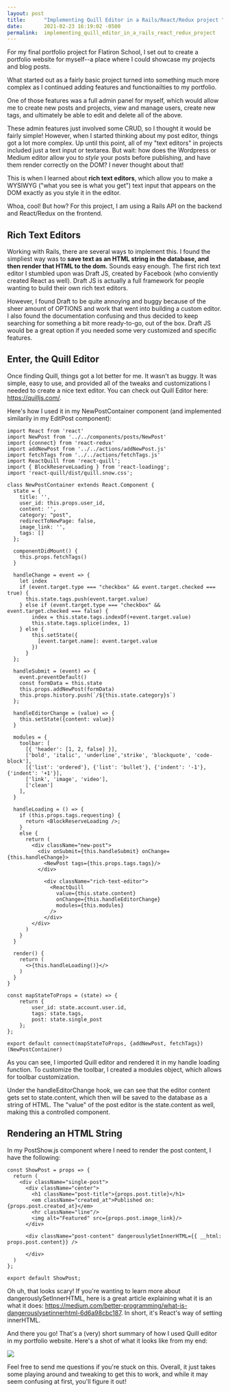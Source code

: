 ```yaml
---
layout: post
title:      "Implementing Quill Editor in a Rails/React/Redux project "
date:       2021-02-23 16:19:02 -0500
permalink:  implementing_quill_editor_in_a_rails_react_redux_project
---
```



For my final portfolio project for Flatiron School, I set out to create a portfolio website for myself--a place where I could showcase my projects and blog posts.

What started out as a fairly basic project turned into something much more complex as I continued adding features and functionailties to my portfolio.

One of those features was a full admin panel for myself, which would allow me to create new posts and projects, view and manage users, create new tags, and ultimately be able to edit and delete all of the above.

These admin features just involved some CRUD, so I thought it would be fairly simple! However, when I started thinking about my post editor, things got a lot more complex. Up until this point, all of my "text editors" in projects included just a text input or textarea. But wait: how does the Wordpress or Medium editor allow you to *style* your posts before publishing, and have them render correctly on the DOM? I never thought about that!

This is when I learned about **rich text editors**, which allow you to make a WYSIWYG ("what you see is what you get") text input that appears on the DOM exactly as you style it in the editor.

Whoa, cool! But how? For this project, I am using a Rails API on the backend and React/Redux on the frontend.

## Rich Text Editors

Working with Rails, there are several ways to implement this. I found the simpliest way was to **save text as an HTML string in the database, and then render that HTML to the dom.** Sounds easy enough. The first rich text editor I stumbled upon was Draft JS, created by Facebook (who conviently created React as well). Draft JS is actually a full framework for people wanting to build their own rich text editors.

However, I found Draft to be quite annoying and buggy because of the sheer amount of OPTIONS and work that went into building a custom editor. I also found the documentation confusing and thus decided to keep searching for something a bit more ready-to-go, out of the box. Draft JS would be a great option if you needed some very customized and specific features.

## Enter, the Quill Editor

Once finding Quill, things got a lot better for me. It wasn't as buggy. It was simple, easy to use, and provided all of the tweaks and customizations I needed to create a nice text editor. You can check out Quill Editor here: https://quilljs.com/.

Here's how I used it in my NewPostContainer component (and implemented similarily in my EditPost component):

```
import React from 'react'
import NewPost from '../../components/posts/NewPost'
import {connect} from 'react-redux'
import addNewPost from '../../actions/addNewPost.js'
import fetchTags from '../../actions/fetchTags.js'
import ReactQuill from 'react-quill';
import { BlockReserveLoading } from 'react-loadingg';
import 'react-quill/dist/quill.snow.css';

class NewPostContainer extends React.Component {
  state = {
    title: '',
    user_id: this.props.user_id,
    content: '',
    category: "post",
    redirectToNewPage: false,
    image_link: '',
    tags: []
  };

  componentDidMount() {
    this.props.fetchTags()
  }

  handleChange = event => {
    let index
    if (event.target.type === "checkbox" && event.target.checked === true) {
      this.state.tags.push(event.target.value)
    } else if (event.target.type === "checkbox" && event.target.checked === false) {
        index = this.state.tags.indexOf(+event.target.value)
        this.state.tags.splice(index, 1)
    } else {
        this.setState({
          [event.target.name]: event.target.value
        })
      }
  };

  handleSubmit = (event) => {
    event.preventDefault()
    const formData = this.state
    this.props.addNewPost(formData)
    this.props.history.push(`/${this.state.category}s`)
  };

  handleEditorChange = (value) => {
    this.setState({content: value})
  }

  modules = {
    toolbar: [
      [{ 'header': [1, 2, false] }],
      ['bold', 'italic', 'underline','strike', 'blockquote', 'code-block'],
      [{'list': 'ordered'}, {'list': 'bullet'}, {'indent': '-1'}, {'indent': '+1'}],
      ['link', 'image', 'video'],
      ['clean']
    ],
  }

  handleLoading = () => {
    if (this.props.tags.requesting) {
      return <BlockReserveLoading />;
    }
    else {
      return (
        <div className="new-post">
          <div onSubmit={this.handleSubmit} onChange={this.handleChange}>
            <NewPost tags={this.props.tags.tags}/>
          </div>

            <div className="rich-text-editor">
              <ReactQuill
                value={this.state.content}
                onChange={this.handleEditorChange}
                modules={this.modules}
              />
            </div>
        </div>
      )
    }
  }

  render() {
    return (
      <>{this.handleLoading()}</>
    )
  }
}

const mapStateToProps = (state) => {
    return {
        user_id: state.account.user.id,
        tags: state.tags,
        post: state.single_post
    };
};

export default connect(mapStateToProps, {addNewPost, fetchTags})(NewPostContainer)
```

As you can see, I imported Quill editor and rendered it in my handle loading function. To customize the toolbar, I created a modules object, which allows for toolbar customization.

Under the handleEditorChange hook, we can see that the editor content gets set to state.content, which then will be saved to the database as a string of HTML. The "value" of the post editor is the state.content as well, making this a controlled component.

## Rendering an HTML String

In my PostShow.js component where I need to render the post content, I have the following:

```
const ShowPost = props => {
  return (
    <div className="single-post">
      <div className="center">
        <h1 className="post-title">{props.post.title}</h1>
        <em className="created_at">Published on: {props.post.created_at}</em>
        <hr className="line"/>
        <img alt="Featured" src={props.post.image_link}/>
      </div>

      <div className="post-content" dangerouslySetInnerHTML={{ __html: props.post.content}} />

      </div>
  )
};

export default ShowPost;
```

Oh uh, that looks scary! If you're wanting to learn more about dangerouslySetInnerHTML, here is a great article explaining what it is an what it does: https://medium.com/better-programming/what-is-dangerouslysetinnerhtml-6d6a98cbc187. In short, it's React's way of setting innerHTML.

And there you go! That's a (very) short summary of how I used Quill editor in my portfolio website. Here's a shot of what it looks like from my end:

![](https://i.imgur.com/bBiQ65N.png)

Feel free to send me questions if you're stuck on this. Overall, it just takes some playing around and tweaking to get this to work, and while it may seem confusing at first, you'll figure it out!


